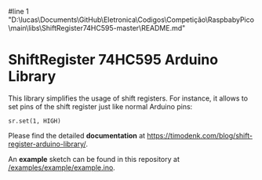 #line 1 "D:\\lucas\\Documents\\GitHub\\Eletronica\\Codigos\\Competição\\RaspbabyPico\\main\\libs\\ShiftRegister74HC595-master\\README.md"
# ShiftRegister 74HC595 Arduino Library

This library simplifies the usage of shift registers. For instance, it allows to set pins of the shift register just like normal Arduino pins: 
```
sr.set(1, HIGH)
```

Please find the detailed **documentation** at https://timodenk.com/blog/shift-register-arduino-library/.

An **example** sketch can be found in this repository at [/examples/example/example.ino](https://github.com/Simsso/ShiftRegister74HC595/blob/master/examples/example/example.ino).
